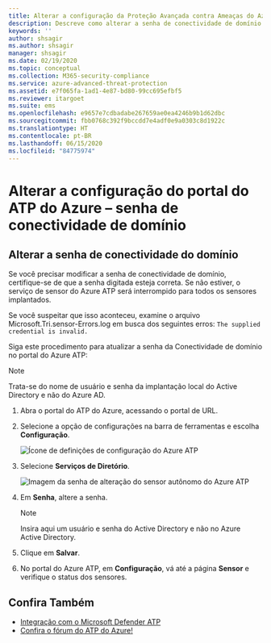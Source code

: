 ```yaml
---
title: Alterar a configuração da Proteção Avançada contra Ameaças do Azure – senha de conectividade de domínio
description: Descreve como alterar a senha de conectividade de domínio no sensor autônomo do Azure ATP.
keywords: ''
author: shsagir
ms.author: shsagir
manager: shsagir
ms.date: 02/19/2020
ms.topic: conceptual
ms.collection: M365-security-compliance
ms.service: azure-advanced-threat-protection
ms.assetid: e7f065fa-1ad1-4e87-bd80-99cc695efbf5
ms.reviewer: itargoet
ms.suite: ems
ms.openlocfilehash: e9657e7cdbadabe267659ae0ea4246b9b1d62dbc
ms.sourcegitcommit: fbb0768c392f9bccdd7e4adf0e9a0303c8d1922c
ms.translationtype: HT
ms.contentlocale: pt-BR
ms.lasthandoff: 06/15/2020
ms.locfileid: "84775974"
---
```

# <a name="change-azure-atp-portal-configuration---domain-connectivity-password"></a>Alterar a configuração do portal do ATP do Azure – senha de conectividade de domínio

## <a name="change-the-domain-connectivity-password"></a>Alterar a senha de conectividade do domínio

Se você precisar modificar a senha de conectividade de domínio, certifique-se de que a senha digitada esteja correta. Se não estiver, o serviço de sensor do Azure ATP será interrompido para todos os sensores implantados.

Se você suspeitar que isso aconteceu, examine o arquivo Microsoft.Tri.sensor-Errors.log em busca dos seguintes erros: `The supplied credential is invalid.`

Siga este procedimento para atualizar a senha da Conectividade de domínio no portal do Azure ATP:

> [!NOTE]
> Trata-se do nome de usuário e senha da implantação local do Active Directory e não do Azure AD.

1. Abra o portal do ATP do Azure, acessando o portal de URL.

1. Selecione a opção de configurações na barra de ferramentas e escolha **Configuração**.

    ![Ícone de definições de configuração do Azure ATP](media/atp-config-menu.png)

1. Selecione **Serviços de Diretório**.

    ![Imagem da senha de alteração do sensor autônomo do Azure ATP](media/directory-services.png)

1. Em **Senha**, altere a senha.

    > [!NOTE]
    > Insira aqui um usuário e senha do Active Directory e não no Azure Active Directory.

1. Clique em **Salvar**.

1. No portal do Azure ATP, em **Configuração**, vá até a página **Sensor** e verifique o status dos sensores.

## <a name="see-also"></a>Confira Também

- [Integração com o Microsoft Defender ATP](integrate-wd-atp.md)
- [Confira o fórum do ATP do Azure!](https://aka.ms/azureatpcommunity)
